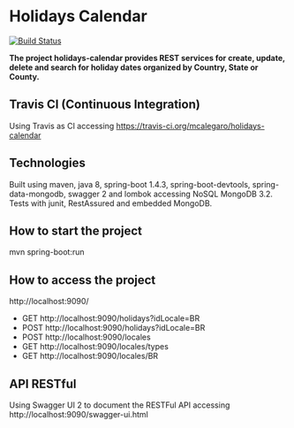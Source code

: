 # Holidays Calendar
[![Build Status](https://travis-ci.org/mcalegaro/holidays-calendar.svg?branch=master)](https://travis-ci.org/mcalegaro/holidays-calendar)

**The project holidays-calendar provides REST services for create, update, delete and search for holiday dates organized by Country, State or County.**

## Travis CI (Continuous Integration)
Using Travis as CI accessing https://travis-ci.org/mcalegaro/holidays-calendar

## Technologies
Built using maven, java 8, spring-boot 1.4.3, spring-boot-devtools, spring-data-mongodb, swagger 2 and lombok accessing NoSQL MongoDB 3.2. Tests with junit, RestAssured and embedded MongoDB.

## How to start the project
mvn spring-boot:run

## How to access the project
http://localhost:9090/

- GET     http://localhost:9090/holidays?idLocale=BR
- POST    http://localhost:9090/holidays?idLocale=BR
- POST    http://localhost:9090/locales
- GET     http://localhost:9090/locales/types
- GET     http://localhost:9090/locales/BR

## API RESTful
Using Swagger UI 2 to document the RESTFul API accessing http://localhost:9090/swagger-ui.html
